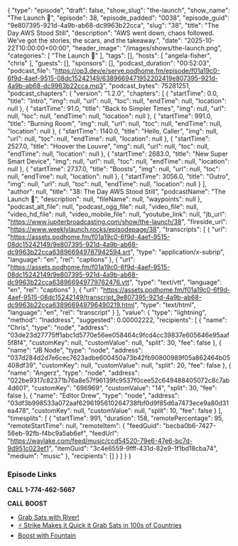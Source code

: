 {
  "type": "episode",
  "draft": false,
  "show_slug": "the-launch",
  "show_name": "The Launch 🚀",
  "episode": 38,
  "episode_padded": "0038",
  "episode_guid": "9e807395-921d-4a9b-ab68-dc9963b22cca",
  "slug": "38",
  "title": "The Day AWS Stood Still",
  "description": "AWS went down, chaos followed. We’ve got the stories, the scars, and the takeaway.",
  "date": "2025-10-22T10:00:00+00:00",
  "header_image": "/images/shows/the-launch.png",
  "categories": [
    "The Launch 🚀"
  ],
  "tags": [],
  "hosts": [
    "angela-fisher",
    "chris"
  ],
  "guests": [],
  "sponsors": [],
  "podcast_duration": "00:52:03",
  "podcast_file": "https://op3.dev/e/serve.podhome.fm/episode/f01a19c0-6f9d-4aef-9515-08dc15242149/6389669471952202419e807395-921d-4a9b-ab68-dc9963b22cca.mp3",
  "podcast_bytes": 75281251,
  "podcast_chapters": {
    "version": "1.2.0",
    "chapters": [
      {
        "startTime": 0.0,
        "title": "Intro",
        "img": null,
        "url": null,
        "toc": null,
        "endTime": null,
        "location": null
      },
      {
        "startTime": 91.0,
        "title": "Back to Simpler Times",
        "img": null,
        "url": null,
        "toc": null,
        "endTime": null,
        "location": null
      },
      {
        "startTime": 991.0,
        "title": "Burning Room",
        "img": null,
        "url": null,
        "toc": null,
        "endTime": null,
        "location": null
      },
      {
        "startTime": 1140.0,
        "title": "Hello, Caller",
        "img": null,
        "url": null,
        "toc": null,
        "endTime": null,
        "location": null
      },
      {
        "startTime": 2527.0,
        "title": "Hoover the Louvre",
        "img": null,
        "url": null,
        "toc": null,
        "endTime": null,
        "location": null
      },
      {
        "startTime": 2683.0,
        "title": "New Super Smart Device",
        "img": null,
        "url": null,
        "toc": null,
        "endTime": null,
        "location": null
      },
      {
        "startTime": 2737.0,
        "title": "Boosts",
        "img": null,
        "url": null,
        "toc": null,
        "endTime": null,
        "location": null
      },
      {
        "startTime": 3056.0,
        "title": "Outro",
        "img": null,
        "url": null,
        "toc": null,
        "endTime": null,
        "location": null
      }
    ],
    "author": null,
    "title": "38: The Day AWS Stood Still",
    "podcastName": "The Launch 🚀",
    "description": null,
    "fileName": null,
    "waypoints": null
  },
  "podcast_alt_file": null,
  "podcast_ogg_file": null,
  "video_file": null,
  "video_hd_file": null,
  "video_mobile_file": null,
  "youtube_link": null,
  "jb_url": "https://www.jupiterbroadcasting.com/show/the-launch/38",
  "fireside_url": "https://www.weeklylaunch.rocks/episodepage/38",
  "transcripts": [
    {
      "url": "https://assets.podhome.fm/f01a19c0-6f9d-4aef-9515-08dc15242149/9e807395-921d-4a9b-ab68-dc9963b22cca638966949787942594.srt",
      "type": "application/x-subrip",
      "language": "en",
      "rel": "captions"
    },
    {
      "url": "https://assets.podhome.fm/f01a19c0-6f9d-4aef-9515-08dc15242149/9e807395-921d-4a9b-ab68-dc9963b22cca638966949779762476.vtt",
      "type": "text/vtt",
      "language": "en",
      "rel": "captions"
    },
    {
      "url": "https://assets.podhome.fm/f01a19c0-6f9d-4aef-9515-08dc15242149/transcript_9e807395-921d-4a9b-ab68-dc9963b22cca638966949796490219.html",
      "type": "text/html",
      "language": "en",
      "rel": "transcript"
    }
  ],
  "value": {
    "type": "lightning",
    "method": "lnaddress",
    "suggested": 0.00002222,
    "recipients": [
      {
        "name": "Chris",
        "type": "node",
        "address": "03de23d27775ff1abc1d5770e56ee058464c9fcd4cc39837e605646e95aaf5f8f4",
        "customKey": null,
        "customValue": null,
        "split": 30,
        "fee": false
      },
      {
        "name": "JB Node",
        "type": "node",
        "address": "037d284d2d7e6cec7623adbe600450a73b42fb90800989f05a862464b05408df39",
        "customKey": null,
        "customValue": null,
        "split": 20,
        "fee": false
      },
      {
        "name": "Angerz",
        "type": "node",
        "address": "022be9317c82371b76a8e57f96139fc9537f0cee52c649488405072c8c7ab4d601",
        "customKey": "696969",
        "customValue": "14",
        "split": 30,
        "fee": false
      },
      {
        "name": "Editor Drew",
        "type": "node",
        "address": "03df3b998533a072aaf6296195610264738fbf0d9f85d6a7473ece9a80d31ea478",
        "customKey": null,
        "customValue": null,
        "split": 10,
        "fee": false
      }
    ],
    "timesplits": [
      {
        "startTime": 991,
        "duration": 158,
        "remotePercentage": 95,
        "remoteStartTime": null,
        "remoteItem": {
          "feedGuid": "becba0b6-7427-56eb-92fb-f4bc9a5ab6ef",
          "feedUrl": "https://wavlake.com/feed/music/ccd54520-79e6-47e6-bc7d-9d951c023ef1",
          "itemGuid": "3c4e6559-9fff-431d-82e9-1f1bd18cba74",
          "medium": "music"
        },
        "recipients": []
      }
    ]
  }
}


### Episode Links

**CALL 1-774-462-5667**

**CALL**
**BOOST**

* [ Grab Sats with River!](https://jupiterbroadcasting.com/river)
* [⚡ Strike Makes it Quick it Grab Sats in 100s of Countries](https://strike.me/)
* [ Boost with Fountain](https://fountain.fm/)
